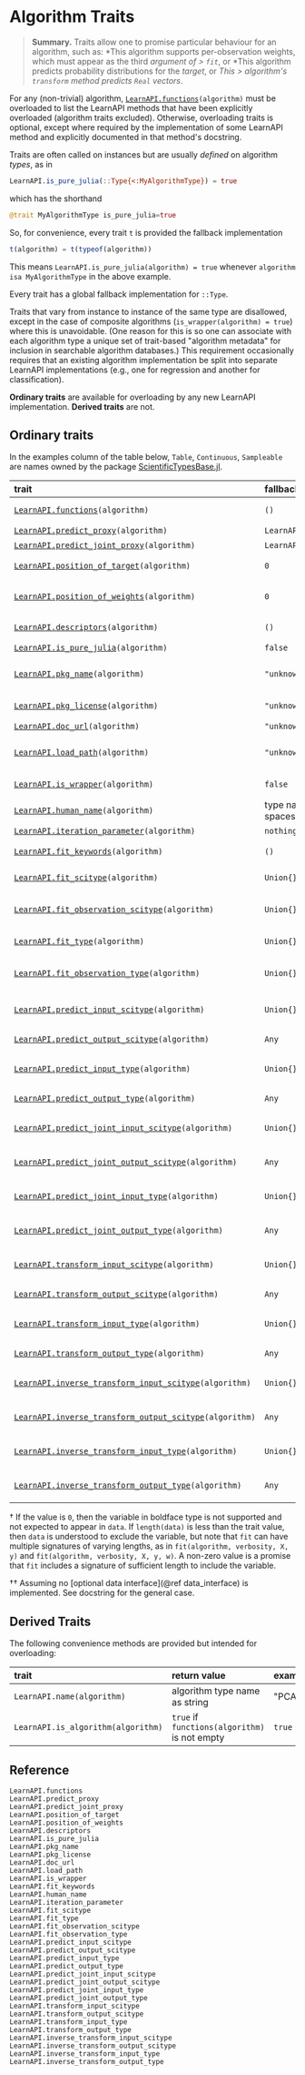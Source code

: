# Algorithm Traits

> **Summary.** Traits allow one to promise particular behaviour for an algorithm, such as:
> *This algorithm supports per-observation weights, which must appear as the third
> *argument of > `fit`*, or *This algorithm predicts probability distributions for the
> *target*, or *This > algorithm's `transform` method predicts `Real` vectors*.

For any (non-trivial) algorithm, [`LearnAPI.functions`](@ref)`(algorithm)` must be
overloaded to list the LearnAPI methods that have been explicitly overloaded (algorithm
traits excluded). Otherwise, overloading traits is optional, except where required by the
implementation of some LearnAPI method and explicitly documented in that method's
docstring.

Traits are often called on instances but are usually *defined* on algorithm *types*, as in

```julia
LearnAPI.is_pure_julia(::Type{<:MyAlgorithmType}) = true
```

which has the shorthand

```julia
@trait MyAlgorithmType is_pure_julia=true
```

So, for convenience, every trait `t` is provided the fallback implementation

```julia
t(algorithm) = t(typeof(algorithm))
```

This means `LearnAPI.is_pure_julia(algorithm) = true` whenever `algorithm isa MyAlgorithmType` in the
above example.

Every trait has a global fallback implementation for `::Type`. 

Traits that vary from instance to instance of the same type are disallowed, except in the
case of composite algorithms (`is_wrapper(algorithm) = true`) where this is unavoidable. (One
reason for this is so one can associate with each algorithm type a unique set of trait-based
"algorithm metadata" for inclusion in searchable algorithm databases.) This requirement
occasionally requires that an existing algorithm implementation be split into separate
LearnAPI implementations (e.g., one for regression and another for classification).

**Ordinary traits** are available for overloading by any new LearnAPI implementation. **Derived
traits** are not.

## Ordinary traits

In the examples column of the table below, `Table`, `Continuous`, `Sampleable` are names owned by the
package [ScientificTypesBase.jl](https://github.com/JuliaAI/ScientificTypesBase.jl/).

| trait                                            | fallback value        | return value  | example |
|:-------------------------------------------------|:----------------------|:--------------|:--------|
| [`LearnAPI.functions`](@ref)`(algorithm)`            | `()`                  | implemented LearnAPI functions (traits excluded) | `(:fit, :predict)` |
| [`LearnAPI.predict_proxy`](@ref)`(algorithm)`        | `LearnAPI.None()`     | form of target proxy output by `predict` | `LearnAPI.Distribution()` |
| [`LearnAPI.predict_joint_proxy`](@ref)`(algorithm)`  | `LearnAPI.None()`     | form of target proxy output by `predict_joint` | `LearnAPI.Distribution()` |
| [`LearnAPI.position_of_target`](@ref)`(algorithm)`   | `0`                   | † the positional index of the **target** in `data` in `fit(..., data...; metadata)` calls | 2 |
| [`LearnAPI.position_of_weights`](@ref)`(algorithm)`  | `0`                   | † the positional index of **per-observation weights** in `data` in `fit(..., data...; metadata)` | 3 |
| [`LearnAPI.descriptors`](@ref)`(algorithm)`          | `()`                  | lists one or more suggestive algorithm descriptors from `LearnAPI.descriptors()` | (:classifier, :probabilistic) |
| [`LearnAPI.is_pure_julia`](@ref)`(algorithm)`        | `false`               | is `true` if implementation is 100% Julia code | `true` |
| [`LearnAPI.pkg_name`](@ref)`(algorithm)`             | `"unknown"`           | name of package providing core code (may be different from package providing LearnAPI.jl implementation) | `"DecisionTree"` |
| [`LearnAPI.pkg_license`](@ref)`(algorithm)`          | `"unknown"`             | name of license of package providing core code | `"MIT"` |
| [`LearnAPI.doc_url`](@ref)`(algorithm)`               | `"unknown"`             | url providing documentation of the core code  | `"https://en.wikipedia.org/wiki/Decision_tree_learning"` |
| [`LearnAPI.load_path`](@ref)`(algorithm)`            | `"unknown"`             | a string indicating where the struct for `typeof(algorithm)` is defined, beginning with name of package providing implementation | `FastTrees.LearnAPI.DecisionTreeClassifier` |
| [`LearnAPI.is_wrapper`](@ref)`(algorithm)`          | `false`                | is `true` if one or more properties (fields) of `algorithm` may be an algorithm | `true` |
| [`LearnAPI.human_name`](@ref)`(algorithm)`          | type name with spaces  | human name for the algorithm; should be a noun | "elastic net regressor" |
| [`LearnAPI.iteration_parameter`](@ref)`(algorithm)` | `nothing`                | symbolic name of an iteration parameter | :epochs |
| [`LearnAPI.fit_keywords`](@ref)`(algorithm)`        |  `()`                  | tuple of symbols for keyword arguments accepted by `fit` (corresponding  to metadata) | `(:class_weights,)` |
| [`LearnAPI.fit_scitype`](@ref)`(algorithm)`      | `Union{}` | upper bound on `scitype(data)` in `fit(algorithm, verbosity, data...)`†† | `Tuple{Table(Continuous), AbstractVector{Continuous}}` |
| [`LearnAPI.fit_observation_scitype`](@ref)`(algorithm)` | `Union{}`| upper bound on `scitype(observation)` for `observation` in `data` and `data` in `fit(algorithm, verbosity, data...)`†† | `Tuple{AbstractVector{Continuous}, Continuous}` |
| [`LearnAPI.fit_type`](@ref)`(algorithm)`            | `Union{}` | upper bound on `type(data)` in `fit(algorithm, verbosity, data...)`†† | `Tuple{AbstractMatrix{<:Real}, AbstractVector{<:Real}}` |
| [`LearnAPI.fit_observation_type`](@ref)`(algorithm)`    | `Union{}`| upper bound on `type(observation)` for `observation` in `data` and `data` in `fit(algorithm, verbosity, data...)`*    | `Tuple{AbstractVector{<:Real}, Real}` |
| [`LearnAPI.predict_input_scitype`](@ref)`(algorithm)`  | `Union{}` | upper bound on `scitype(data)` in `predict(algorithm, fitted_params, data...)`††   | `Table(Continuous)` |
| [`LearnAPI.predict_output_scitype`](@ref)`(algorithm)` | `Any`     | upper bound on `scitype(first(predict(algorithm, ...)))`                          | `AbstractVector{Continuous}` |
| [`LearnAPI.predict_input_type`](@ref)`(algorithm)`     | `Union{}` | upper bound on `typeof(data)` in `predict(algorithm, fitted_params, data...)`††    | `AbstractMatrix{<:Real}` |
| [`LearnAPI.predict_output_type`](@ref)`(algorithm)`    | `Any`     | upper bound on `typeof(first(predict(algorithm, ...)))`                           | `AbstractVector{<:Real}` |
| [`LearnAPI.predict_joint_input_scitype`](@ref)`(algorithm)`  | `Union{}` | upper bound on `scitype(data)` in `predict_joint(algorithm, fitted_params, data...)`††   |`Table(Continuous)` |
| [`LearnAPI.predict_joint_output_scitype`](@ref)`(algorithm)` | `Any`     | upper bound on `scitype(first(predict_joint(algorithm, ...)))`                          | `Sampleable{<:AbstractVector{Continuous}}` |
| [`LearnAPI.predict_joint_input_type`](@ref)`(algorithm)`     | `Union{}` | upper bound on `typeof(data)` in `predict_joint(algorithm, fitted_params, data...)`††    | `AbstractMatrix{<:Real}` |
| [`LearnAPI.predict_joint_output_type`](@ref)`(algorithm)`    | `Any`     | upper bound on `typeof(first(predict_joint(algorithm, ...)))`                           | `Distributions.Sampleable{Distributions.Multivariate,Distributions.Continuous}` |
| [`LearnAPI.transform_input_scitype`](@ref)`(algorithm)`  | `Union{}` | upper bound on `scitype(data)` in `transform(algorithm, fitted_params, data...)`††   | `Table(Continuous)` |
| [`LearnAPI.transform_output_scitype`](@ref)`(algorithm)` | `Any`     | upper bound on `scitype(first(transform(algorithm, ...)))`                          |  `Table(Continuous)` |
| [`LearnAPI.transform_input_type`](@ref)`(algorithm)`     | `Union{}` | upper bound on `typeof(data)` in `transform(algorithm, fitted_params, data...)`††    | `AbstractMatrix{<:Real}}` |
| [`LearnAPI.transform_output_type`](@ref)`(algorithm)`    | `Any`     | upper bound on `typeof(first(transform(algorithm, ...)))`                           | `AbstractMatrix{<:Real}` |
| [`LearnAPI.inverse_transform_input_scitype`](@ref)`(algorithm)`  | `Union{}` | upper bound on `scitype(data)` in `inverse_transform(algorithm, fitted_params, data...)`††  | `Table(Continuous)` |
| [`LearnAPI.inverse_transform_output_scitype`](@ref)`(algorithm)` | `Any`     | upper bound on `scitype(first(inverse_transform(algorithm, ...)))`                          | `Table(Continuous)` |
| [`LearnAPI.inverse_transform_input_type`](@ref)`(algorithm)`     | `Union{}` | upper bound on `typeof(data)` in `inverse_transform(algorithm, fitted_params, data...)`††   | `AbstractMatrix{<:Real}` |
| [`LearnAPI.inverse_transform_output_type`](@ref)`(algorithm)`    | `Any`     | upper bound on `typeof(first(inverse_transform(algorithm, ...)))`                           | `AbstractMatrix{<:Real}` |


† If the value is `0`, then the variable in boldface type is not supported and not
expected to appear in `data`. If `length(data)` is less than the trait value, then `data`
is understood to exclude the variable, but note that `fit` can have multiple signatures of
varying lengths, as in `fit(algorithm, verbosity, X, y)` and `fit(algorithm, verbosity, X, y,
w)`. A non-zero value is a promise that `fit` includes a signature of sufficient length to
include the variable.

†† Assuming no [optional data interface](@ref data_interface) is implemented. See docstring
for the general case.


## Derived Traits

The following convenience methods are provided but intended for overloading:

| trait                        | return value                              | example |
|:-----------------------------|:------------------------------------------|:--------|
| `LearnAPI.name(algorithm)`       | algorithm type name as string                 | "PCA"   |
| `LearnAPI.is_algorithm(algorithm)`   | `true` if `functions(algorithm)` is not empty | `true`  |

## Reference

```@docs
LearnAPI.functions
LearnAPI.predict_proxy
LearnAPI.predict_joint_proxy
LearnAPI.position_of_target
LearnAPI.position_of_weights
LearnAPI.descriptors
LearnAPI.is_pure_julia
LearnAPI.pkg_name
LearnAPI.pkg_license
LearnAPI.doc_url
LearnAPI.load_path
LearnAPI.is_wrapper
LearnAPI.fit_keywords
LearnAPI.human_name
LearnAPI.iteration_parameter
LearnAPI.fit_scitype
LearnAPI.fit_type
LearnAPI.fit_observation_scitype
LearnAPI.fit_observation_type
LearnAPI.predict_input_scitype
LearnAPI.predict_output_scitype
LearnAPI.predict_input_type
LearnAPI.predict_output_type
LearnAPI.predict_joint_input_scitype
LearnAPI.predict_joint_output_scitype
LearnAPI.predict_joint_input_type
LearnAPI.predict_joint_output_type
LearnAPI.transform_input_scitype
LearnAPI.transform_output_scitype
LearnAPI.transform_input_type
LearnAPI.transform_output_type
LearnAPI.inverse_transform_input_scitype
LearnAPI.inverse_transform_output_scitype
LearnAPI.inverse_transform_input_type
LearnAPI.inverse_transform_output_type
```
